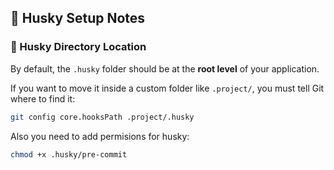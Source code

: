 ## 🐶 Husky Setup Notes

### 📁 Husky Directory Location

By default, the `.husky` folder should be at the **root level** of your application.

If you want to move it inside a custom folder like `.project/`, you must tell Git where to find it:

```bash
git config core.hooksPath .project/.husky
```

Also you need to add permisions for husky:
```bash
chmod +x .husky/pre-commit
```

